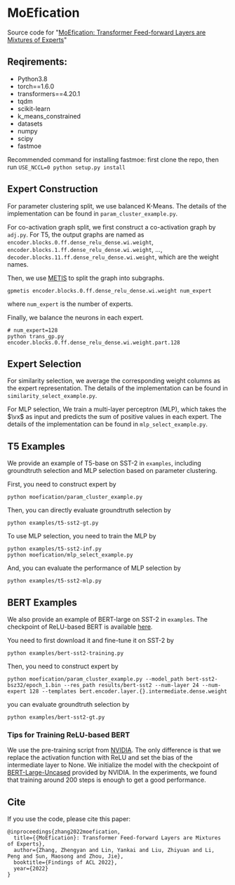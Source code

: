 
# MoEfication

Source code for "[MoEfication: Transformer Feed-forward Layers are Mixtures of Experts](https://arxiv.org/abs/2110.01786)"

## Reqirements:

* Python3.8
* torch==1.6.0
* transformers==4.20.1
* tqdm
* scikit-learn
* k_means_constrained
* datasets
* numpy
* scipy
* fastmoe

Recommended command for installing fastmoe: first clone the repo, then run `USE_NCCL=0 python setup.py install`

## Expert Construction

For parameter clustering split, we use balanced K-Means. The details of the implementation can be found in `param_cluster_example.py`.

For co-activation graph split, we first construct a co-activation graph by `adj.py`. For T5, the output graphs are named as `encoder.blocks.0.ff.dense_relu_dense.wi.weight`, `encoder.blocks.1.ff.dense_relu_dense.wi.weight`, ..., `decoder.blocks.11.ff.dense_relu_dense.wi.weight`, which are the weight names.

Then, we use [METIS](http://glaros.dtc.umn.edu/gkhome/metis/metis/download) to split the graph into subgraphs.
```
gpmetis encoder.blocks.0.ff.dense_relu_dense.wi.weight num_expert
```
where `num_expert` is the number of experts.

Finally, we balance the neurons in each expert.
```
# num_expert=128
python trans_gp.py encoder.blocks.0.ff.dense_relu_dense.wi.weight.part.128
```

## Expert Selection

For similarity selection, we average the corresponding weight columns as the expert representation. The details of the implementation can be found in `similarity_select_example.py`.

For MLP selection, We train a multi-layer perceptron (MLP), which takes the $\vx$ as input and predicts the sum of positive values in each expert. The details of the implementation can be found in `mlp_select_example.py`.

## T5 Examples

We provide an example of T5-base on SST-2 in `examples`, including groundtruth selection and MLP selection based on parameter clustering.

First, you need to construct expert by 

```
python moefication/param_cluster_example.py
```

Then, you can directly evaluate groundtruth selection by 

```
python examples/t5-sst2-gt.py
```

To use MLP selection, you need to train the MLP by 

```
python examples/t5-sst2-inf.py
python moefication/mlp_select_example.py 
```

And, you can evaluate the performance of MLP selection by 

```
python examples/t5-sst2-mlp.py
```

## BERT Examples

We also provide an example of BERT-large on SST-2 in `examples`. The checkpoint of ReLU-based BERT is available [here](https://cloud.tsinghua.edu.cn/f/cce7d1c994904f0f81bd/?dl=1). 

You need to first download it and fine-tune it on SST-2 by 

```
python examples/bert-sst2-training.py
```

Then, you need to construct expert by 

```
python moefication/param_cluster_example.py --model_path bert-sst2-bsz32/epoch_1.bin --res_path results/bert-sst2 --num-layer 24 --num-expert 128 --templates bert.encoder.layer.{}.intermediate.dense.weight
```

you can evaluate groundtruth selection by 

```
python examples/bert-sst2-gt.py
```

### Tips for Training ReLU-based BERT

We use the pre-training script from [NVIDIA](https://github.com/NVIDIA/DeepLearningExamples/tree/master/PyTorch/LanguageModeling/BERT). The only difference is that we replace the activation function with ReLU and set the bias of the intermediate layer to None. We initialize the model with the checkpoint of [BERT-Large-Uncased](https://catalog.ngc.nvidia.com/orgs/nvidia/teams/dle/models/bert_large_pyt_ckpt_mode-pretrain) provided by NVIDIA. In the experiments, we found that training around 200 steps is enough to get a good performance.

## Cite

If you use the code, please cite this paper:

```
@inproceedings{zhang2022moefication,
  title={{MoEfication}: Transformer Feed-forward Layers are Mixtures of Experts},
  author={Zhang, Zhengyan and Lin, Yankai and Liu, Zhiyuan and Li, Peng and Sun, Maosong and Zhou, Jie},
  booktitle={Findings of ACL 2022},
  year={2022}
}
```
